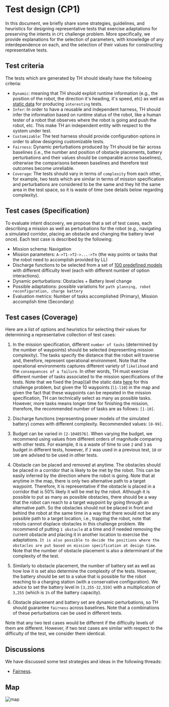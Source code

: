 # Test design (CP1)

In this document, we briefly share some strategies, guidelines, and heuristics for designing representative tests that exercise adaptations for preserving the intents in `CP1` challenge problem. More specifically, we provide explanations for the selection of parameters, with knowledge of any interdependence on each, and the selection of their values for constructing representative tests.

## Test criteria
The tests which are generated by TH should ideally have the following criteria:
* `Dynamic`: meaning that TH should exploit runtime information (e.g., the position of the robot, the direction it's heading, it's speed, etc) as well as [static data](https://github.mit.edu/brass/cmu-robotics/blob/development/static-data/cp1/README.md) for producing `interesting` tests.
* `Infer`: In order to have a reusable and independent harness, TH should infer the information based on runtime status of the robot, like a human tester of a robot that observes where the robot is going and push the robot, etc.  This make TH an independent entity with respect to the system under test.
* `Customizable`: The test harness should provide configuration options in order to allow designing customizable tests. 
* `Fairness`: Dynamic perturbations produced by TH should be fair across baselines (i.e., the number and position of obstacle placements, battery perturbations and their values should be comparable across baselines), otherwise the comparisons between baselines and therefore test outcomes become unreliable. 
* `Coverage`: The tests should vary in terms of `complexity` from each other, for example, two tests which are similar in terms of mission specification and perturbations are considered to be the same and they hit the same area in the test space, so it is waste of time (see details below regarding complexity).

## Test cases (Specification)

To evaluate intent discovery, we propose that a set of test cases, each
describing a mission as well as perturbations for the robot (e.g.,
navigating a simulated corridor, placing an obstacle and changing the
battery level once). Each test case is described by the following:

 * Mission schema: Navigation
 * Mission parameters: `A->T1->T2->...->Tn` (the way points or tasks that
   the robot need to accomplish provided by LL)
 * Discharge functions to be selected from a set of [100 predefined
   models](https://github.com/cmu-mars/cp1_base/tree/master/cp1_base/power_models) with different difficulty level (each with different number of option interactions).
 * Dynamic perturbations: Obstacles + Battery level change
 * Possible adaptations: possible variations for `path planning, robot reconfiguration, charge battery`
 * Evaluation metrics: Number of tasks accomplished (Primary), Mission accomplish time (Secondary)


## Test cases (Coverage)

Here are a list of options and heuristics for selecting their values for determining a representative collection of test cases:

1. In the mission specification, different `number of tasks` (determined by the number of waypoints) should be selected (representing mission complexity). The tasks specify the distance that the robot will traverse and, therefore, represent operational environment. Note that the operational environments captures different variety of `likelihood` and the `consequences of a failure`. In other words, TH must exercise different number of tasks associated to the mission specifications of the tests. Note that we fixed the [map](all the static data [here](https://github.mit.edu/brass/cmu-robotics/blob/development/static-data/cp1/README.md) for this challenge problem, but given the 10 waypoints (`l1-l10`) in the map and given the fact that these waypoints can be repeated in the mission specification, TH can technically select as many as possible tasks. However, more tasks means longer time for finishing the mission, therefore, the recommended number of tasks are as follows: `[1-10]`.

2. Discharge functions (representing power models of the simulated battery) comes with different complexity. Recommended values: `[0-99]`.

3. Budget can be varied in `[2-1048576]`. When varying the budget, we recommend using values from different orders of magnitude comparing with other tests. For example, it is a waste of time to use `2` and `3` as budget in different tests, however, if `2` was used in a previous test, `10` or `100` are advised to be used in other tests. 

4. Obstacle can be placed and removed at anytime. The obstacles should be placed in a corridor that is likely to be met by the robot. This can be easily inferred by the direction where the robot is going. Note that at anytime in the map, there is only two alternative path to a target waypoint. Therefore, it is representative if the obstacle is placed in a corridor that is 50% likely it will be met by the robot. Although it is possible to put as many as possible obstacles, there should be a way that the robot can reach to a target waypoint by going through an alternative path. So the obstacles should not be placed in front and behind the robot at the same time in a way that there would not be any possible path to a target location, i.e., trapping the robot, note that robots cannot displace obstacles in this challenge problem. We recommend of putting `1 obstacle` at a time and if needed removing the current obstacle and placing it in another location to exercise the adaptations. `It is also possible to decide the positions where the obstacles are put based on mission specification at design time`. Note that the number of obstacle placement is also a determinant of the complexity of the test.

5. Similarly to obstacle placement, the number of battery set as well as how low it is set also determine the complexity of the tests. However, the battery should be set to a value that is possible for the robot reaching to a charging station (with a conservative configuration). We advice to set the battery level in `[3,255-32,559]` with a multiplication of `3,255` (which is `1%` of the battery capacity).

6. Obstacle placement and battery set are dynamic perturbations, so TH should guarantee `fairness` across baselines. Note that a combinations of these perturbations can be used in different tests.

Note that any two test cases would be different if the difficulty levels of them are
different. However, if two test cases are similar with respect to the
difficulty of the test, we consider them identical.

## Discussions
We have discussed some test strategies and ideas in the following threads:
* [Fairness](https://github.mit.edu/brass/cmu-robotics/issues/156).


## Map

![map](https://github.mit.edu/storage/user/9866/files/c7cd0ec0-64c5-11e8-8358-50c8d95ca67a)